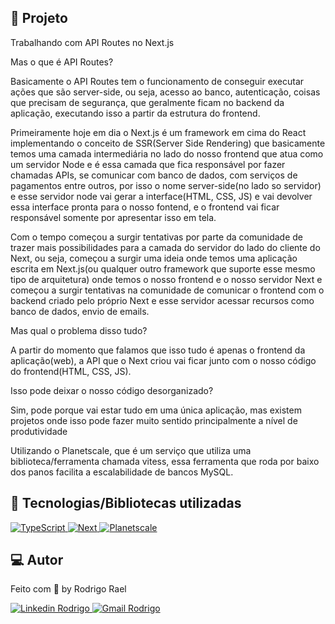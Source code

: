 ## :page_with_curl: Projeto

<LINKEDIN>
Trabalhando com API Routes no Next.js

Mas o que é API Routes?
</LINKEDIN>

Basicamente o API Routes tem o funcionamento de conseguir executar ações que são server-side, ou seja, acesso ao banco, autenticação, coisas que precisam de segurança, que geralmente ficam no backend da aplicação, executando isso a partir da estrutura do frontend.

<LINKEDIN>
Primeiramente hoje em dia o Next.js é um framework em cima do React implementando o conceito de SSR(Server Side Rendering) que basicamente temos uma camada intermediária no lado do nosso frontend que atua como um servidor Node e é essa camada que fica responsável por fazer chamadas APIs, se comunicar com banco de dados, com serviços de pagamentos entre outros, por isso o nome server-side(no lado so servidor) e esse servidor node vai gerar a interface(HTML, CSS, JS) e vai devolver essa interface pronta para o nosso fontend, e o frontend vai ficar responsável somente por apresentar isso em tela.
</LINKEDIN>

Com o tempo começou a surgir tentativas por parte da comunidade de trazer mais possibilidades para a camada do servidor do lado do cliente do Next, ou seja, começou a surgir uma ideia onde temos uma aplicação escrita em Next.js(ou qualquer outro framework que suporte esse mesmo tipo de arquitetura) onde temos o nosso frontend e o nosso servidor Next e começou a surgir tentativas na comunidade de comunicar o frontend com o backend criado pelo próprio Next e esse servidor acessar recursos como banco de dados, envio de emails.

<LINKEDIN>
Mas qual o problema disso tudo?
</LINKEDIN>

A partir do momento que falamos que isso tudo é apenas o frontend da aplicação(web), a API que o Next criou vai ficar junto com o nosso código do frontend(HTML, CSS, JS).

<LINKEDIN>
Isso pode deixar o nosso código desorganizado?

Sim, pode porque vai estar tudo em uma única aplicação, mas existem projetos onde isso pode fazer muito sentido principalmente a nível de produtividade
</LINKEDIN>

Utilizando o Planetscale, que é um serviço que utiliza uma biblioteca/ferramenta
chamada vitess, essa ferramenta que roda por baixo dos panos facilita a escalabilidade de bancos MySQL.

## 🚀 Tecnologias/Bibliotecas utilizadas

<a href="https://www.typescriptlang.org/" target="_blank"> <img src="https://img.shields.io/badge/-TypeScript-3178C6?style=flat-square&logo=TypeScript&logoColor=white" alt="TypeScript"> </a>
<a href="https://nextjs.org/" target="_blank"> <img src="https://img.shields.io/badge/-Next.js-000000?style=flat-square&logo=vercel&logoColor=white" alt="Next"> </a>
<a href="https://planetscale.com/" target="_blank"> <img src="https://img.shields.io/badge/-Planetscale-F35815?style=flat-square&logo=planetscale&logoColor=white" alt="Planetscale"> </a>

## 💻 Autor

Feito com 💜 by Rodrigo Rael

<a href="https://www.linkedin.com/in/rodrigo-rael-a7a4b51a9/" target="_blank"> <img src="https://img.shields.io/badge/-RodrigoRael-blue?style=flat-square&logo=Linkedin&logoColor=white&link=https" alt="Linkedin Rodrigo"> </a>
<a href="https://img.shields.io/badge/-rodrigorael53@gmail.com-c14438?style=flat-square&logo=Gmail&logoColor=white&link=mailto:rodrigorael53@gmail.com" target="_blank"> <img src="https://img.shields.io/badge/-rodrigorael53@gmail.com-c14438?style=flat-square&logo=Gmail&logoColor=white&link=mailto:rodrigorael53@gmail.com" alt="Gmail Rodrigo"> </a>